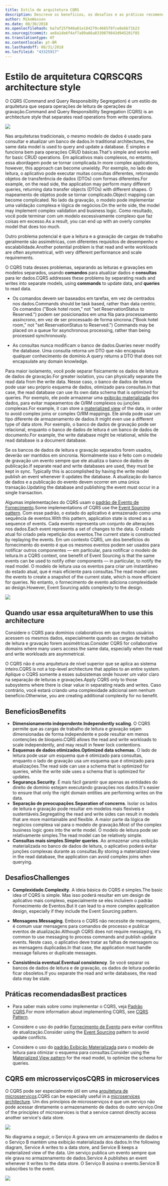 ```yaml
---
title: Estilo de arquitetura CQRS
description: Descreve os benefícios, os desafios e as práticas recomendadas para arquiteturas CQRS
author: MikeWasson
ms.date: 08/30/2018
ms.openlocfilehash: ba7af25f940a01e184279c4665f8fce8ebb71b23
ms.sourcegitcommit: ae8a1de6f4af7a89a66a8339879843d945201f85
ms.translationtype: HT
ms.contentlocale: pt-BR
ms.lasthandoff: 08/31/2018
ms.locfileid: "43325917"
---
```

# <a name="cqrs-architecture-style"></a><span data-ttu-id="cf727-103">Estilo de arquitetura CQRS</span><span class="sxs-lookup"><span data-stu-id="cf727-103">CQRS architecture style</span></span>

<span data-ttu-id="cf727-104">O CQRS (Command and Query Responsibility Segregation) é um estilo de arquitetura que separa operações de leitura de operações de gravação.</span><span class="sxs-lookup"><span data-stu-id="cf727-104">Command and Query Responsibility Segregation (CQRS) is an architecture style that separates read operations from write operations.</span></span> 

![](./images/cqrs-logical.svg)

<span data-ttu-id="cf727-105">Nas arquiteturas tradicionais, o mesmo modelo de dados é usado para consultar e atualizar um banco de dados.</span><span class="sxs-lookup"><span data-stu-id="cf727-105">In traditional architectures, the same data model is used to query and update a database.</span></span> <span data-ttu-id="cf727-106">É simples e funciona bem para operações CRUD básicas.</span><span class="sxs-lookup"><span data-stu-id="cf727-106">That's simple and works well for basic CRUD operations.</span></span> <span data-ttu-id="cf727-107">Em aplicativos mais complexos, no entanto, essa abordagem pode se tornar complicada.</span><span class="sxs-lookup"><span data-stu-id="cf727-107">In more complex applications, however, this approach can become unwieldy.</span></span> <span data-ttu-id="cf727-108">Por exemplo, no lado de leitura, o aplicativo pode executar muitas consultas diferentes, retornando objetos de transferência de dados (DTOs) com formas diferentes.</span><span class="sxs-lookup"><span data-stu-id="cf727-108">For example, on the read side, the application may perform many different queries, returning data transfer objects (DTOs) with different shapes.</span></span> <span data-ttu-id="cf727-109">O mapeamento de objetos pode se tornar complicado.</span><span class="sxs-lookup"><span data-stu-id="cf727-109">Object mapping can become complicated.</span></span> <span data-ttu-id="cf727-110">No lado da gravação, o modelo pode implementar uma validação complexa e lógica de negócios.</span><span class="sxs-lookup"><span data-stu-id="cf727-110">On the write side, the model may implement complex validation and business logic.</span></span> <span data-ttu-id="cf727-111">Como resultado, você pode terminar com um modelo excessivamente complexo que faz coisas em excesso.</span><span class="sxs-lookup"><span data-stu-id="cf727-111">As a result, you can end up with an overly complex model that does too much.</span></span>

<span data-ttu-id="cf727-112">Outro problema potencial é que a leitura e a gravação de cargas de trabalho geralmente são assimétricas, com diferentes requisitos de desempenho e escalabilidade.</span><span class="sxs-lookup"><span data-stu-id="cf727-112">Another potential problem is that read and write workloads are often asymmetrical, with very different performance and scale requirements.</span></span> 

<span data-ttu-id="cf727-113">O CQRS trata desses problemas, separando as leituras e gravações em modelos separados, usando **comandos** para atualizar dados e **consultas** para ler dados.</span><span class="sxs-lookup"><span data-stu-id="cf727-113">CQRS addresses these problems by separating reads and writes into separate models, using **commands** to update data, and **queries** to read data.</span></span>

- <span data-ttu-id="cf727-114">Os comandos devem ser baseados em tarefas, em vez de centrados nos dados.</span><span class="sxs-lookup"><span data-stu-id="cf727-114">Commands should be task based, rather than data centric.</span></span> <span data-ttu-id="cf727-115">Os comandos ("Book hotel room," not "set ReservationStatus to Reserved.") podem ser posicionados em uma fila para processamento assíncrono, em vez de ser processado de forma síncrona.</span><span class="sxs-lookup"><span data-stu-id="cf727-115">("Book hotel room," not "set ReservationStatus to Reserved.") Commands may be placed on a queue for asynchronous processing, rather than being processed synchronously.</span></span>

- <span data-ttu-id="cf727-116">As consultas nunca modificam o banco de dados.</span><span class="sxs-lookup"><span data-stu-id="cf727-116">Queries never modify the database.</span></span> <span data-ttu-id="cf727-117">Uma consulta retorna um DTO que não encapsula qualquer conhecimento de domínio.</span><span class="sxs-lookup"><span data-stu-id="cf727-117">A query returns a DTO that does not encapsulate any domain knowledge.</span></span>

<span data-ttu-id="cf727-118">Para maior isolamento, você pode separar fisicamente os dados de leitura de dados de gravação.</span><span class="sxs-lookup"><span data-stu-id="cf727-118">For greater isolation, you can physically separate the read data from the write data.</span></span> <span data-ttu-id="cf727-119">Nesse caso, o banco de dados de leitura pode usar seu próprio esquema de dados, otimizado para consultas.</span><span class="sxs-lookup"><span data-stu-id="cf727-119">In that case, the read database can use its own data schema that is optimized for queries.</span></span> <span data-ttu-id="cf727-120">Por exemplo, ele pode armazenar uma [exibição materializada][materialized-view] dos dados, para evitar mapeamentos de O/RM complexos ou junções complexas.</span><span class="sxs-lookup"><span data-stu-id="cf727-120">For example, it can store a [materialized view][materialized-view] of the data, in order to avoid complex joins or complex O/RM mappings.</span></span> <span data-ttu-id="cf727-121">Ele ainda pode usar um tipo diferente de armazenamento de dados.</span><span class="sxs-lookup"><span data-stu-id="cf727-121">It might even use a different type of data store.</span></span> <span data-ttu-id="cf727-122">Por exemplo, o banco de dados de gravação pode ser relacional, enquanto o banco de dados de leitura é um banco de dados de documento.</span><span class="sxs-lookup"><span data-stu-id="cf727-122">For example, the write database might be relational, while the read database is a document database.</span></span>

<span data-ttu-id="cf727-123">Se os bancos de dados de leitura e gravação separados forem usados, deverão ser mantidos em sincronia. Normalmente isso é feito com o modelo de gravação um evento sempre que ele atualiza o banco de dados de publicação.</span><span class="sxs-lookup"><span data-stu-id="cf727-123">If separate read and write databases are used, they must be kept in sync. Typically this is accomplished by  having the write model publish an event whenever it updates the database.</span></span> <span data-ttu-id="cf727-124">A atualização do banco de dados e a publicação do evento devem ocorrer em uma única transação.</span><span class="sxs-lookup"><span data-stu-id="cf727-124">Updating the database and publishing the event must occur in a single transaction.</span></span> 

<span data-ttu-id="cf727-125">Algumas implementações do CQRS usam o [padrão de Evento de Fornecimento][event-sourcing].</span><span class="sxs-lookup"><span data-stu-id="cf727-125">Some implementations of CQRS use the [Event Sourcing pattern][event-sourcing].</span></span> <span data-ttu-id="cf727-126">Com esse padrão, o estado do aplicativo é armazenado como uma sequência de eventos.</span><span class="sxs-lookup"><span data-stu-id="cf727-126">With this pattern, application state is stored as a sequence of events.</span></span> <span data-ttu-id="cf727-127">Cada evento representa um conjunto de alterações nos dados.</span><span class="sxs-lookup"><span data-stu-id="cf727-127">Each event represents a set of changes to the data.</span></span> <span data-ttu-id="cf727-128">O estado atual foi criado pela repetição dos eventos.</span><span class="sxs-lookup"><span data-stu-id="cf727-128">The current state is constructed by replaying the events.</span></span> <span data-ttu-id="cf727-129">Em um contexto CQRS, um dos benefícios do fornecimento do evento é que os mesmos eventos podem ser usados para notificar outros componentes &mdash; em particular, para notificar o modelo de leitura.</span><span class="sxs-lookup"><span data-stu-id="cf727-129">In a CQRS context, one benefit of Event Sourcing is that the same events can be used to notify other components &mdash; in particular, to notify the read model.</span></span> <span data-ttu-id="cf727-130">O modelo de leitura usa os eventos para criar um instantâneo do estado atual, que é mais eficiente para consultas.</span><span class="sxs-lookup"><span data-stu-id="cf727-130">The read model uses the events to create a snapshot of the current state, which is more efficient for queries.</span></span> <span data-ttu-id="cf727-131">No entanto, o fornecimento de evento adiciona complexidade ao design.</span><span class="sxs-lookup"><span data-stu-id="cf727-131">However, Event Sourcing adds complexity to the design.</span></span>

![](./images/cqrs-events.svg)

## <a name="when-to-use-this-architecture"></a><span data-ttu-id="cf727-132">Quando usar essa arquitetura</span><span class="sxs-lookup"><span data-stu-id="cf727-132">When to use this architecture</span></span>

<span data-ttu-id="cf727-133">Considere o CQRS para domínios colaborativos em que muitos usuários acessem os mesmos dados, especialmente quando as cargas de trabalho de leitura e gravação forem assimétricas.</span><span class="sxs-lookup"><span data-stu-id="cf727-133">Consider CQRS for collaborative domains where many users access the same data, especially when the read and write workloads are asymmetrical.</span></span>

<span data-ttu-id="cf727-134">O CQRS não é uma arquitetura de nível superior que se aplica ao sistema inteiro.</span><span class="sxs-lookup"><span data-stu-id="cf727-134">CQRS is not a top-level architecture that applies to an entire system.</span></span> <span data-ttu-id="cf727-135">Aplique o CQRS somente a esses subsistemas onde houver um valor claro na separação de leituras e gravações.</span><span class="sxs-lookup"><span data-stu-id="cf727-135">Apply CQRS only to those subsystems where there is clear value in separating reads and writes.</span></span> <span data-ttu-id="cf727-136">Caso contrário, você estará criando uma complexidade adicional sem nenhum benefício.</span><span class="sxs-lookup"><span data-stu-id="cf727-136">Otherwise, you are creating additional complexity for no benefit.</span></span>

## <a name="benefits"></a><span data-ttu-id="cf727-137">Benefícios</span><span class="sxs-lookup"><span data-stu-id="cf727-137">Benefits</span></span>

- <span data-ttu-id="cf727-138">**Dimensionamento independente**.</span><span class="sxs-lookup"><span data-stu-id="cf727-138">**Independently scaling**.</span></span> <span data-ttu-id="cf727-139">O CQRS permite que as cargas de trabalho de leitura e gravação sejam dimensionadas de forma independente e pode resultar em menos contenções de bloqueio.</span><span class="sxs-lookup"><span data-stu-id="cf727-139">CQRS allows the read and write workloads to scale independently, and may result in fewer lock contentions.</span></span>
- <span data-ttu-id="cf727-140">**Esquemas de dados otimizados.**</span><span class="sxs-lookup"><span data-stu-id="cf727-140">**Optimized data schemas.**</span></span>  <span data-ttu-id="cf727-141">O lado de leitura pode usar um esquema que é otimizado para consultas, enquanto o lado de gravação usa um esquema que é otimizado para atualizações.</span><span class="sxs-lookup"><span data-stu-id="cf727-141">The read side can use a schema that is optimized for queries, while the write side uses a schema that is optimized for updates.</span></span>  
- <span data-ttu-id="cf727-142">**Segurança**.</span><span class="sxs-lookup"><span data-stu-id="cf727-142">**Security**.</span></span> <span data-ttu-id="cf727-143">É mais fácil garantir que apenas as entidades do direito de domínio estejam executando gravações nos dados.</span><span class="sxs-lookup"><span data-stu-id="cf727-143">It's easier to ensure that only the right domain entities are performing writes on the data.</span></span>
- <span data-ttu-id="cf727-144">**Separação de preocupações**.</span><span class="sxs-lookup"><span data-stu-id="cf727-144">**Separation of concerns**.</span></span> <span data-ttu-id="cf727-145">Isolar os lados de leitura e gravação pode resultar em modelos mais flexíveis e sustentáveis.</span><span class="sxs-lookup"><span data-stu-id="cf727-145">Segregating the read and write sides can result in models that are more maintainable and flexible.</span></span> <span data-ttu-id="cf727-146">A maior parte da lógica de negócios complexa vai para o modelo de gravação.</span><span class="sxs-lookup"><span data-stu-id="cf727-146">Most of the complex business logic goes into the write model.</span></span> <span data-ttu-id="cf727-147">O modelo de leitura pode ser relativamente simples.</span><span class="sxs-lookup"><span data-stu-id="cf727-147">The read model can be relatively simple.</span></span>
- <span data-ttu-id="cf727-148">**Consultas mais simples**.</span><span class="sxs-lookup"><span data-stu-id="cf727-148">**Simpler queries**.</span></span> <span data-ttu-id="cf727-149">Ao armazenar uma exibição materializada no banco de dados de leitura, o aplicativo poderá evitar junções complexas durante as consultas.</span><span class="sxs-lookup"><span data-stu-id="cf727-149">By storing a materialized view in the read database, the application can avoid complex joins when querying.</span></span>

## <a name="challenges"></a><span data-ttu-id="cf727-150">Desafios</span><span class="sxs-lookup"><span data-stu-id="cf727-150">Challenges</span></span>

- <span data-ttu-id="cf727-151">**Complexidade**.</span><span class="sxs-lookup"><span data-stu-id="cf727-151">**Complexity**.</span></span> <span data-ttu-id="cf727-152">A ideia básica do CQRS é simples.</span><span class="sxs-lookup"><span data-stu-id="cf727-152">The basic idea of CQRS is simple.</span></span> <span data-ttu-id="cf727-153">Mas isso poderá resultar em um design de aplicativo mais complexo, especialmente se eles incluírem o padrão Fornecimento de Eventos.</span><span class="sxs-lookup"><span data-stu-id="cf727-153">But it can lead to a more complex application design, especially if they include the Event Sourcing pattern.</span></span>

- <span data-ttu-id="cf727-154">**Mensagens**.</span><span class="sxs-lookup"><span data-stu-id="cf727-154">**Messaging**.</span></span> <span data-ttu-id="cf727-155">Embora o CQRS não necessite de mensagens, é comum usar mensagens para comandos de processo e publicar eventos de atualização.</span><span class="sxs-lookup"><span data-stu-id="cf727-155">Although CQRS does not require messaging, it's common to use messaging to process commands and publish update events.</span></span> <span data-ttu-id="cf727-156">Neste caso, o aplicativo deve tratar as falhas de mensagem ou as mensagens duplicadas.</span><span class="sxs-lookup"><span data-stu-id="cf727-156">In that case, the application must handle message failures or duplicate messages.</span></span> 

- <span data-ttu-id="cf727-157">**Consistência eventual**.</span><span class="sxs-lookup"><span data-stu-id="cf727-157">**Eventual consistency**.</span></span> <span data-ttu-id="cf727-158">Se você separar os bancos de dados de leitura e de gravação, os dados de leitura poderão ficar obsoletos.</span><span class="sxs-lookup"><span data-stu-id="cf727-158">If you separate the read and write databases, the read data may be stale.</span></span> 

## <a name="best-practices"></a><span data-ttu-id="cf727-159">Práticas recomendadas</span><span class="sxs-lookup"><span data-stu-id="cf727-159">Best practices</span></span>

- <span data-ttu-id="cf727-160">Para saber mais sobre como implementar o CQRS, veja [Padrão CQRS][cqrs-pattern].</span><span class="sxs-lookup"><span data-stu-id="cf727-160">For more information about implementing CQRS, see [CQRS Pattern][cqrs-pattern].</span></span>

- <span data-ttu-id="cf727-161">Considere o uso do padrão [Fornecimento de Evento][event-sourcing] para evitar conflitos de atualização.</span><span class="sxs-lookup"><span data-stu-id="cf727-161">Consider using the [Event Sourcing][event-sourcing] pattern to avoid update conflicts.</span></span>

- <span data-ttu-id="cf727-162">Considere o uso do [padrão Exibição Materializada][materialized-view] para o modelo de leitura para otimizar o esquema para consultas.</span><span class="sxs-lookup"><span data-stu-id="cf727-162">Consider using the [Materialized View pattern][materialized-view] for the read model, to optimize the schema for queries.</span></span>

## <a name="cqrs-in-microservices"></a><span data-ttu-id="cf727-163">CQRS em microsserviços</span><span class="sxs-lookup"><span data-stu-id="cf727-163">CQRS in microservices</span></span>

<span data-ttu-id="cf727-164">O CQRS pode ser especialmente útil em uma [arquitetura de microsserviços][microservices].</span><span class="sxs-lookup"><span data-stu-id="cf727-164">CQRS can be especially useful in a [microservices architecture][microservices].</span></span> <span data-ttu-id="cf727-165">Um dos princípios de microsserviços é que um serviço não pode acessar diretamente o armazenamento de dados do outro serviço.</span><span class="sxs-lookup"><span data-stu-id="cf727-165">One of the principles of microservices is that a service cannot directly access another service's data store.</span></span>

![](./images/cqrs-microservices-wrong.png)

<span data-ttu-id="cf727-166">No diagrama a seguir, o Serviço A grava em um armazenamento de dados e o Serviço B mantém uma exibição materializada dos dados.</span><span class="sxs-lookup"><span data-stu-id="cf727-166">In the following diagram, Service A writes to a data store, and Service B keeps a materialized view of the data.</span></span> <span data-ttu-id="cf727-167">Um serviço publica um evento sempre que ele grava no armazenamento de dados.</span><span class="sxs-lookup"><span data-stu-id="cf727-167">Service A publishes an event whenever it writes to the data store.</span></span> <span data-ttu-id="cf727-168">O Serviço B assina o evento.</span><span class="sxs-lookup"><span data-stu-id="cf727-168">Service B subscribes to the event.</span></span>

![](./images/cqrs-microservices-right.png)


<!-- links -->

[cqrs-pattern]: ../../patterns/cqrs.md
[event-sourcing]: ../../patterns/event-sourcing.md
[materialized-view]: ../../patterns/materialized-view.md
[microservices]: ./microservices.md
